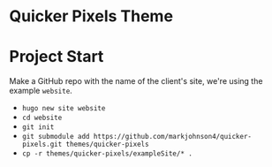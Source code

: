 # Quicker Pixels Theme

# Project Start

Make a GitHub repo with the name of the client's site, we're using the example `website`.
- `hugo new site website`  
- `cd website`
- `git init`
- `git submodule add https://github.com/markjohnson4/quicker-pixels.git themes/quicker-pixels`
- `cp -r themes/quicker-pixels/exampleSite/* .`

